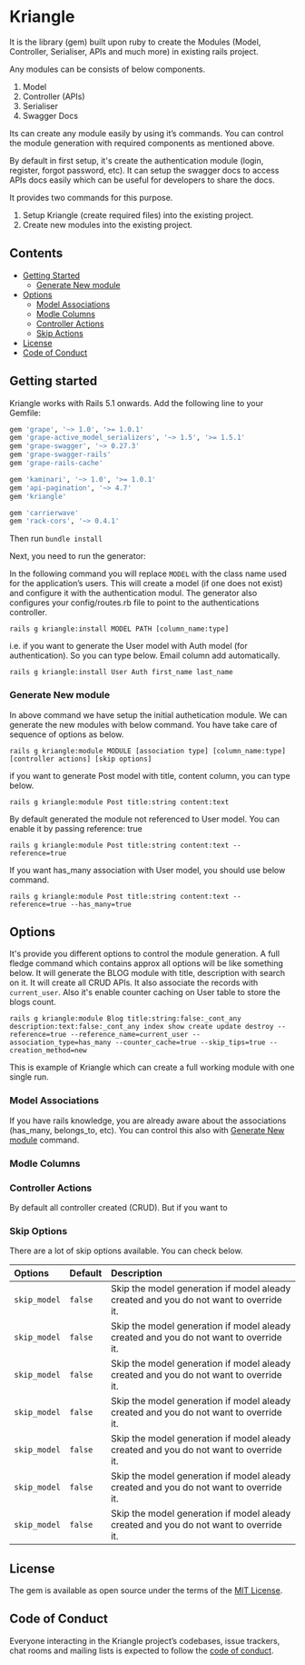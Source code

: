 # Kriangle

It is the library (gem) built upon ruby to create the Modules (Model, Controller, Serialiser, APIs and much more) in existing rails project.

Any modules can be consists of below components.
1. Model
2. Controller (APIs)
3. Serialiser
5. Swagger Docs

Its can create any module easily by using it’s commands. You can control the module generation with required components as mentioned above.

By default in first setup, it's create the authentication module (login, register, forgot password, etc). It can setup the swagger docs to access APIs docs easily which can be useful for developers to share the docs.

It provides two commands for this purpose.
1. Setup Kriangle (create required files) into the existing project.
2. Create new modules into the existing project.

## Contents

- [Getting Started](#getting-started)
  - [Generate New module](#generate-new-module)
- [Options](#options)
  - [Model Associations](#model-association)
  - [Modle Columns](#modle-columns)
  - [Controller Actions](#controller-actions)
  - [Skip Actions](#skip-actions)
- [License](#license)
- [Code of Conduct](#code-of-conduct)

## Getting started

Kriangle works with Rails 5.1 onwards. Add the following line to your Gemfile:

```ruby
gem 'grape', '~> 1.0', '>= 1.0.1'
gem 'grape-active_model_serializers', '~> 1.5', '>= 1.5.1'
gem 'grape-swagger', '~> 0.27.3'
gem 'grape-swagger-rails'
gem 'grape-rails-cache'

gem 'kaminari', '~> 1.0', '>= 1.0.1'
gem 'api-pagination', '~> 4.7'
gem 'kriangle'

gem 'carrierwave'
gem 'rack-cors', '~> 0.4.1'
```

Then run `bundle install`

Next, you need to run the generator:

In the following command you will replace `MODEL` with the class name used for the application’s users. This will create a model (if one does not exist) and configure it with the authentication modul. The generator also configures your config/routes.rb file to point to the authentications controller.

`rails g kriangle:install MODEL PATH [column_name:type]`

i.e. if you want to generate the User model with Auth model (for authentication). So you can type below. Email column add automatically.

`rails g kriangle:install User Auth first_name last_name`

### Generate New module

In above command we have setup the initial authetication module. We can generate the new modules with below command. You have take care of sequence of options as below.

`rails g kriangle:module MODULE [association type] [column_name:type] [controller actions] [skip options]`

if you want to generate Post model with title, content column, you can type below.

`rails g kriangle:module Post title:string content:text`

By default generated the module not referenced to User model. You can enable it by passing reference: true

`rails g kriangle:module Post title:string content:text --reference=true`

If you want has_many association with User model, you should use below command.

`rails g kriangle:module Post title:string content:text --reference=true --has_many=true`

## Options

It's provide you different options to control the module generation. A full fledge command which contains approx all options will be like something below. It will generate the BLOG module with title, description with search on it. It will create all CRUD APIs. It also associate the records with `current_user`. Also it's enable counter caching on User table to store the blogs count.

`rails g kriangle:module Blog title:string:false:_cont_any description:text:false:_cont_any index show create update destroy --reference=true --reference_name=current_user --association_type=has_many --counter_cache=true --skip_tips=true --creation_method=new`

This is example of Kriangle which can create a full working module with one single run.

### Model Associations

If you have rails knowledge, you are already aware about the associations (has_many, belongs_to, etc). You can control this also with [Generate New module](#generate-new-module) command.

### Modle Columns

### Controller Actions

By default all controller created (CRUD). But if you want to

### Skip Options

There are a lot of skip options available. You can check below.

| Options                 | Default   |                            Description                     |
|:---	                    |:---	      |:---                                                        |
| `skip_model`            | `false`   | Skip the model generation if model aleady created and you do not want to override it. |
| `skip_model`            | `false`   | Skip the model generation if model aleady created and you do not want to override it. |
| `skip_model`            | `false`   | Skip the model generation if model aleady created and you do not want to override it. |
| `skip_model`            | `false`   | Skip the model generation if model aleady created and you do not want to override it. |
| `skip_model`            | `false`   | Skip the model generation if model aleady created and you do not want to override it. |
| `skip_model`            | `false`   | Skip the model generation if model aleady created and you do not want to override it. |
| `skip_model`            | `false`   | Skip the model generation if model aleady created and you do not want to override it. |


## License

The gem is available as open source under the terms of the [MIT License](https://opensource.org/licenses/MIT).

## Code of Conduct

Everyone interacting in the Kriangle project’s codebases, issue trackers, chat rooms and mailing lists is expected to follow the [code of conduct](https://github.com/[USERNAME]/kriangle/blob/master/CODE_OF_CONDUCT.md).
